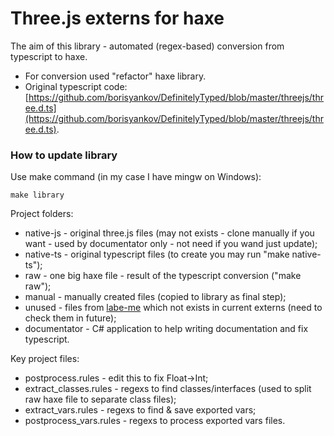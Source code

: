 # Three.js externs for haxe  #

The aim of this library - automated (regex-based) conversion from typescript to haxe.

 * For conversion used "refactor" haxe library.
 * Original typescript code: [https://github.com/borisyankov/DefinitelyTyped/blob/master/threejs/three.d.ts](https://github.com/borisyankov/DefinitelyTyped/blob/master/threejs/three.d.ts).

### How to update library ###

Use make command (in my case I have mingw on Windows):

```shell
make library
```

Project folders:

 * native-js - original three.js files (may not exists - clone manually if you want - used by documentator only - not need if you wand just update);
 * native-ts - original typescript files (to create you may run "make native-ts");
 * raw - one big haxe file - result of the typescript conversion ("make raw");
 * manual - manually created files (copied to library as final step);
 * unused - files from [labe-me](https://github.com/labe-me/haxe-three.js) which not exists in current externs (need to check them in future);
 * documentator - C# application to help writing documentation and fix typescript.

Key project files:

 * postprocess.rules - edit this to fix Float->Int;
 * extract_classes.rules - regexs to find classes/interfaces (used to split raw haxe file to separate class files);
 * extract_vars.rules - regexs to find & save exported vars;
 * postprocess_vars.rules - regexs to process exported vars files.